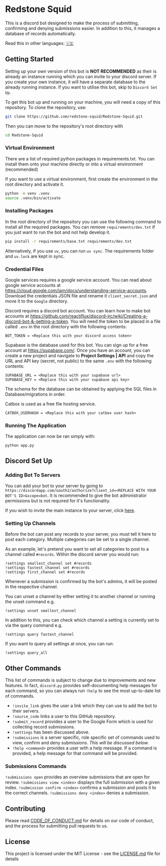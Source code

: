 
# Redstone Squid

This is a discord bot designed to make the process of submitting, confirming and denying submissions easier. In addition to this, it manages a database of records automatically.

Read this in other languages: [🇮🇸](./docs/readme/README-is.md)

## Getting Started

Setting up your own version of this bot is **NOT RECOMMENDED** as their is already an instance running which you can invite to your discord server. If you create your own instance, it will have a separate database to the already running instance. If you want to utilise this bot, skip to `Discord Set Up`.

To get this bot up and running on your machine, you will need a copy of this repository. To clone the repository, use:
```bash
git clone https://github.com/redstone-squid/Redstone-Squid.git
```
Then you can move to the repository's root directory with
```bash
cd Redstone-Squid
```

### Virtual Environment

There are a list of required python packages in requirements.txt. You can install them onto your machine directly or into a virtual environment (recommended)

If you want to use a virtual environment, first create the environment in the root directory and activate it.
```bash
python -m venv .venv
source .venv/bin/activate
```

### Installing Packages

In the root directory of the repository you can use the following command to install all the required packages. You can remove `requirements/dev.txt` if you just want to run the bot and not help develop it.
```bash
pip install -r requirements/base.txt requirements/dev.txt
```

Alternatively, if you use `uv`, you can run `uv sync`. The requirements folder and `uv.lock` are kept in sync.

### Credential Files

Google services requires a google service account. You can read about google service accounts at https://cloud.google.com/iam/docs/understanding-service-accounts. Download the credentials JSON file and rename it `client_secret.json` and move it to the `Google` directory.

Discord requires a discord bot account. You can learn how to make bot accounts at https://github.com/reactiflux/discord-irc/wiki/Creating-a-discord-bot-&-getting-a-token. You will need the token to be placed in a file called `.env` in the root directory with the following contents:
```
BOT_TOKEN = <Replace this with your discord access token>
```

Supabase is the database used for this bot. You can sign up for a free account at https://supabase.com/. Once you have an account, you can create a new project and navigate to **Project Settings | API** and copy the URL and API key (secret, not public) to the same `.env` with the following contents:
```
SUPABASE_URL = <Replace this with your supabase url>
SUPABASE_KEY = <Replace this with your supabase api key>
```
The schema for the database can be obtained by applying the SQL files in Database/migrations in order.

Catbox is used as a free file hosting service.
```
CATBOX_USERHASH = <Replace this with your catbox user hash>
```

### Running The Application

The application can now be ran simply with:
```
python app.py
```

## Discord Set Up

###  Adding Bot To Servers
You can add your bot to your server by going to `https://discordapp.com/oauth2/authorize?client_id=<REPLACE WITH YOUR BOT'S ID>&scope=bot`. It is recommended to give the bot administrator permissions but is not required for it's functionality.

If you wish to invite the main instance to your server, click [here](https://discordapp.com/oauth2/authorize?client_id=528946065668308992&scope=bot&permissions=8).

### Setting Up Channels

Before the bot can post any records to your server, you must tell it here to post each category. Multiple categories can be set to a single channel.

As an example, let's pretend you want to set all categories to post to a channel called `#records`. Within the discord server you would run:
```
!settings smallest_channel set #records
!settings fastest_channel set #records
!settings first_channel set #records
```
Whenever a submission is confirmed by the bot's admins, it will be posted in the respective channel.

You can unset a channel by either setting it to another channel or running the unset command e.g.
```
!settings unset smallest_channel
```
In addition to this, you can check which channel a setting is currently set to via the query command e.g.
```
!settings query fastest_channel
```
If you want to query all settings at once, you can run:
```
!settings query_all
```

## Other Commands

This list of commands is subject to change due to improvements and new features. In fact, `discord.py` provides self-documenting help messages for each command, so you can always run `!help` to see the most up-to-date list of commands.

* `!invite_link` gives the user a link which they can use to add the bot to their servers.
* `!source_code` links a user to this GitHub repository.
* `!submit_record` provides a user to the Google Form which is used for collecting record submissions.
* `!settings` has been discussed above.
* `!submissions` is a server specific, role specific set of commands used to view, confirm and deny submissions. _This will be discussed below._
* `!help <command>` provides a user with a help message. If a command is provided, a help message for that command will be provided.

### Submissions Commands

`!submissions open` provides an overview submissions that are open for review.
`!submissions view <index>` displays the full submission with a given index.
`!submission confirm <index>` confirms a submission and posts it to the correct channels.
`!submissions deny <index>` denies a submission.

## Contributing

Please read [CODE_OF_CONDUCT.md](https://github.com/redstone-squid/Redstone-Squid/blob/master/CODE_OF_CONDUCT.md) for details on our code of conduct, and the process for submitting pull requests to us.

## License

This project is licensed under the MIT License - see the [LICENSE.md](https://github.com/redstone-squid/Redstone-Squid/blob/master/LICENSE) file for details
